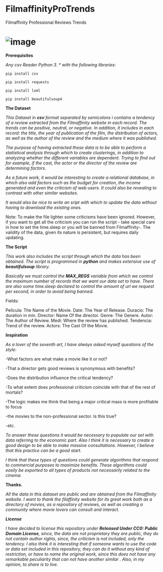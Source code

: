 # FilmaffinityProTrends
Filmaffinity Professional Reviews Trends
# ![image](http://www.saidaonline.com/en/newsgfx/pop-corn-movies-saidaonline.jpg)

**Prerequisites**

_Any csv Reader_
_Python 3. * with the following libraries:_

`pip install csv`

`pip install requests`

`pip install lxml`

`pip install beautifulsoup4`

**The Dataset**

_This Dataset in **csv** format separated by semicolons i contains a tendency of a review extracted from the Filmaffinity website in each record. The trends can be positive, neutral, or negative. In addition, it includes in each record: the title, the year of publication of the film, the distribution of actors, as well as the author of the review and the medium where it was published._

_The purpose of having extracted these data is to be able to perform a statistical analysis through which to create clusterings, in addition to analyzing whether the different variables are dependent. Trying to find out for example, if the cast, the actor or the director of the review are determining factors._

_As a future work, it would be interesting to create a relational database, in which also add factors such as the budget for creation, the income generated and even the criticism of web users. It could also be revealing to contrast with other similar websites._

_It would also be nice to write an sript with which to update the data without having to download the existing ones._

Note: To make the file lighter some criticisms have been ignored. However, if you want to get all the criticism you can run the script - take special care in how to set the time.sleep or you will be banned from Filmaffinity-. The validity of the data, given its nature is persistent, but requires daily updating.

**The Script**

_This work also includes the script through which the data has been obtained. The script is programmed in **python** and makes extensive use of **beautifulsoup** library._

_Basically we must control the **MAX_REGS** variable from which we control the maximum number of records that we want our data set to have. There are also some time.sleep declared to control the amount of url we request per second, in order to avoid being banned._

Fields:

Pelicula: The Name of the Movie.
Date: The Year of Release.
Duracio: The duration in min.
Director: Name Of the director.
Genre: The Genere.
Autor: The Author of Review.
Medi: Where the review has published.
Tendencia: Trend of the review.
Actors: The Cast Of the Movie.

**Inspiration**

_As a lover of the seventh art, I have always asked myself questions of the style:_

-What factors are what make a movie like it or not?

-That a director gets good reviews is synonymous with benefits?

-Does the distribution influence the critical tendency?

-To what extent does professional criticism coincide with that of the rest of mortals?

-The logic makes me think that being a major critical mass is more profitable to focus

-the movies to the non-professional sector. Is this true?

-etc.

_To answer these questions it would be necessary to populate our set with data referring to the economic part. Also I think it is necessary to create a good design to be able to make massive consultations. However, I believe that this practice can be a good start._

_I think that these types of questions could generate algorithms that respond to commercial purposes to maximize benefits. These algorithms could easily be exported to all types of products not necessarily related to the cinema._

**Thanks.**

_All the data in this dataset are public and are obtained from the Filmaffinity website. I want to thank the filaffinity website for its great work both as a directory of movies, as a repository of reviews, as well as creating a community where movie lovers can consult and interact._

_**License**_

_I have decided to license this repository under **Released Under CC0: Public Domain License**, since, the data are not proprietary they are public, they do not contain author rights, since, the criticism is not included, only the tendency. I also think it is interesting that if someone wants to use the code or data set included in this repository, they can do it without any kind of restriction, or have to name the original work, since this does not have any remarkable peculiarity that can not have another similar . Also, in my opinion, to share is to live._
